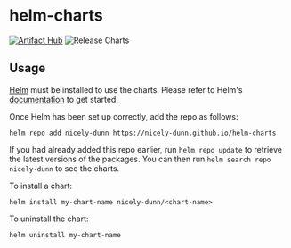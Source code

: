 # helm-charts

[![Artifact Hub](https://img.shields.io/endpoint?url=https://artifacthub.io/badge/repository/nicely-dunn-helm-charts)](https://artifacthub.io/packages/search?repo=nicely-dunn-helm-charts) ![Release Charts](https://github.com/nicely-dunn/helm-charts/actions/workflows/release.yml/badge.svg?branch=main)

## Usage

[Helm](https://helm.sh) must be installed to use the charts.  Please refer to
Helm's [documentation](https://helm.sh/docs) to get started.

Once Helm has been set up correctly, add the repo as follows:

    helm repo add nicely-dunn https://nicely-dunn.github.io/helm-charts

If you had already added this repo earlier, run `helm repo update` to retrieve
the latest versions of the packages.  You can then run `helm search repo
nicely-dunn` to see the charts.

To install a chart:

    helm install my-chart-name nicely-dunn/<chart-name>

To uninstall the chart:

    helm uninstall my-chart-name
